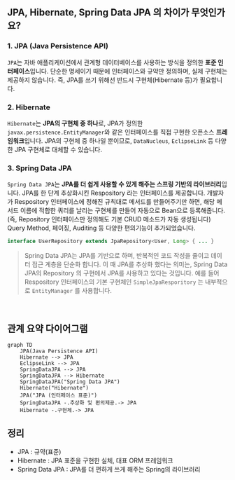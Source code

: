 ## JPA, Hibernate, Spring Data JPA 의 차이가 무엇인가요?

### 1. JPA (Java Persistence API)
`JPA`는 자바 애플리케이션에서 관계형 데이터베이스를 사용하는 방식을 정의한 **표준 인터페이스**입니다. 단순한 명세이기 때문에 인터페이스와 규약만 정의하며, 실제 구현체는 제공하지 않습니다.
즉, JPA를 쓰기 위해선 반드시 구현체(Hibernate 등)가 필요합니다.

### 2. Hibernate
`Hibernate`는 **JPA의 구현체 중 하나**로,
JPA가 정의한 `javax.persistence.EntityManager`와 같은 인터페이스를 직접 구현한 오픈소스 **프레임워크**입니다. 
JPA의 구현체 중 하나일 뿐이므로, `DataNucleus`, `EclipseLink` 등 다양한 JPA 구현체로 대체할 수 있습니다.

### 3. Spring Data JPA
`Spring Data JPA`는 **JPA를 더 쉽게 사용할 수 있게 해주는 스프링 기반의 라이브러리**입니다. 
JPA를 한 단계 추상화시킨 Respository 라는 인터페이스를 제공합니다. 
개발자가 Respository 인터페이스에 정해진 규칙대로 메서드를 만들어주기만 하면, 해당 메서드 이름에 적합한 쿼리를 날리는 구현체를 만들어 자동으로 Bean으로 등록해줍니다. (즉, Repository 인터페이스만 정의해도 기본 CRUD 메소드가 자동 생성됩니다)
Query Method, 페이징, Auditing 등 다양한 편의기능이 추가되었습니다.
```java
interface UserRepository extends JpaRepository<User, Long> { ... }
```

> Spring Data JPA는 JPA를 기반으로 하며, 반복적인 코드 작성을 줄이고 데이터 접근 계층을 단순화 합니다.
> 이 때 JPA를 추상화 했다는 의미는, Spring Data JPA의 Repository 의 구현에서 JPA를 사용하고 있다는 것입니다.
> 예를 들어 Respository 인터페이스의 기본 구현체인 `SimpleJpaResporitory` 는 내부적으로 `EntityManager` 를 사용합니다.

<br>

## 관계 요약 다이어그램
```mermaid
graph TD
    JPA(Java Persistence API)
    Hibernate --> JPA
    EclipseLink --> JPA
    SpringDataJPA --> JPA
    SpringDataJPA --> Hibernate
    SpringDataJPA("Spring Data JPA")
    Hibernate("Hibernate")
    JPA("JPA (인터페이스 표준)")
    SpringDataJPA -.추상화 및 편의제공.-> JPA
    Hibernate -.구현체.-> JPA
```

## 정리
- JPA : 규약(표준)
- Hibernate : JPA 표준을 구현한 실체, 대표 ORM 프레임워크
- Spring Data JPA : JPA를 더 편하게 쓰게 해주는 Spring의 라이브러리

